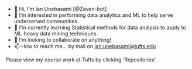 - 👋 Hi, I’m Ian Unebasami [@Zaven-bot]
- 👀 I’m interested in performing data analytics and ML to help serve underserved communities.
- 🌱 I’m currently learning Statistical methods for data analysis to apply to ML-heavy data mining techniques.
- 💞️ I’m looking to collaborate on anything!
- 📫 How to reach me... by mail on ian.unebasami@tufts.edu

Please view my course work at Tufts by clicking 'Repositories'

<!---
Zaven-bot/Zaven-bot is a ✨ special ✨ repository because its `README.md` (this file) appears on your GitHub profile.
You can click the Preview link to take a look at your changes.
--->
